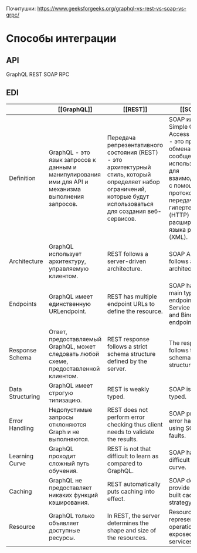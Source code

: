 
Почитушки:
https://www.geeksforgeeks.org/graphql-vs-rest-vs-soap-vs-grpc/


# Способы интеграции


## API
GraphQL
REST
SOAP
RPC

## EDI



|                  | [[GraphQL]]                                                                                         | [[REST]]                                                                                                                                                             | [[SOAP]]                                                                                                                                                                                       | [[gRPC]]                                                                                 |
| ---------------- | --------------------------------------------------------------------------------------------------- | -------------------------------------------------------------------------------------------------------------------------------------------------------------------- | ---------------------------------------------------------------------------------------------------------------------------------------------------------------------------------------------- | ---------------------------------------------------------------------------------------- |
| Definition       | GraphQL - это язык запросов к данным и манипулирования ими для API и механизма выполнения запросов. | Передача репрезентативного состояния (REST) - это архитектурный стиль, который определяет набор ограничений, которые будут использоваться для создания веб-сервисов. | SOAP или Simple Object Access Protocol - это протокол обмена сообщениями, используемый для взаимодействия с помощью протокола передачи гипертекста (HTTP) и расширяемого языка разметки (XML). | gRPC - это высокопроизводительный универсальный RPC-фреймворк с открытым исходным кодом. |
| Architecture     | GraphQL использует архитектуру, управляемую клиентом.                                               | REST follows a server-driven architecture.                                                                                                                           | SOAP API follows a SOAP architecture.                                                                                                                                                          | gRPC follows the Universal RPC framework.                                                |
| Endpoints        | GraphQL имеет единственную URLendpoint.                                                             | REST has multiple endpoint URLs to define the resource.                                                                                                              | SOAP has two main types of endpoints i.e. Service endpoint and Binding endpoint.                                                                                                               | n/a (gRPC uses method calls instead of endpoints).                                       |
| Response Schema  | Ответ, предоставляемый GraphQL, может следовать любой схеме, предоставленной клиентом.              | REST response follows a strict schema structure defined by the server.                                                                                               | The response follows the XML schema structure.                                                                                                                                                 | It uses the Protocol Buffers schema for response.                                        |
| Data Structuring | GraphQL имеет строгую типизацию.                                                                    | REST is weakly typed.                                                                                                                                                | SOAP is strongly typed.                                                                                                                                                                        | gRPC is strongly typed.                                                                  |
| Error Handling   | Недопустимые запросы отклоняются Graph и не выполняются.                                            | REST does not perform error checking thus client needs to validate the results.                                                                                      | SOAP provides error handling using SOAP faults.                                                                                                                                                | n/a (method calls are used)                                                              |
| Learning Curve   | GraphQL проходит сложный путь обучения.                                                             | REST is not that difficult to learn as compared to GraphQL.                                                                                                          | SOAP has a difficult learning curve.                                                                                                                                                           | gRPC has a moderate learning curve.                                                      |
| Caching          | GraphQL не предоставляет никаких функций кэширования.                                               | REST automatically puts caching into effect.                                                                                                                         | SOAP does not provide any in-built caching strategy.                                                                                                                                           | gRPC generally has no built-in caching.                                                  |
| Resource         | GraphQL только объявляет доступные ресурсы.                                                         | In REST, the server determines the shape and size of the resources.                                                                                                  | Resources are represented as operations exposed by web services                                                                                                                                | n/a (uses method calls).                                                                 |

